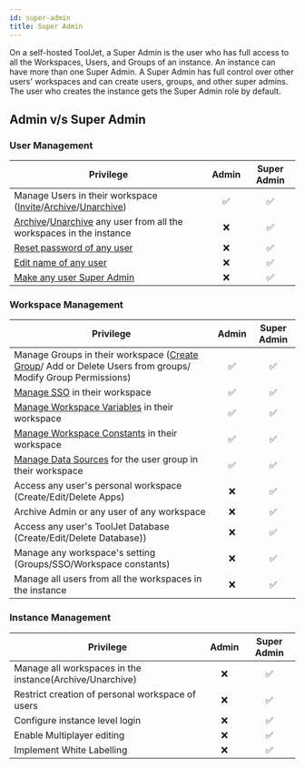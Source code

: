 ```yaml
---
id: super-admin
title: Super Admin
---
```


On a self-hosted ToolJet, a Super Admin is the user who has full access to all the Workspaces, Users, and Groups of an instance. An instance can have more than one Super Admin. A Super Admin has full control over other users' workspaces and can create users, groups, and other super admins. The user who creates the instance gets the Super Admin role by default.

## Admin v/s Super Admin

### User Management

| Privilege | Admin | Super Admin | 
| --------- |:-----:|:-----------:|
| Manage Users in their workspace ([Invite](#)/[Archive](#)/[Unarchive](#)) | ✅ | ✅ |
| [Archive](#)/[Unarchive](#) any user from all the workspaces in the instance | ❌ | ✅ |
| [Reset password of any user](#) | ❌ | ✅ |
| [Edit name of any user](#) | ❌ | ✅ |
| [Make any user Super Admin](#) | ❌ | ✅ |

### Workspace Management

| Privilege | Admin | Super Admin | 
| --------- |:-----:|:-----------:|
| Manage Groups in their workspace ([Create Group](#)/ Add or Delete Users from groups/ Modify Group Permissions) | ✅ | ✅ |
| [Manage SSO](#) in their workspace | ✅ | ✅ |
| [Manage Workspace Variables](#) in their workspace | ✅ | ✅ |
| [Manage Workspace Constants](#) in their workspace | ✅ | ✅ |
| [Manage Data Sources](#) for the user group in their workspace | ✅ | ✅ |
| Access any user's personal workspace (Create/Edit/Delete Apps) | ❌ | ✅ |
| Archive Admin or any user of any workspace | ❌ | ✅ |
| Access any user's ToolJet Database (Create/Edit/Delete Database)) | ❌ | ✅ |
| Manage any workspace's setting (Groups/SSO/Workspace constants) | ❌ | ✅ |
| Manage all users from all the workspaces in the instance | ❌ | ✅ |

### Instance Management

| Privilege | Admin | Super Admin | 
| --------- |:-----:|:-----------:|
| Manage all workspaces in the instance(Archive/Unarchive) | ❌ | ✅ |
| Restrict creation of personal workspace of users | ❌ | ✅ |
| Configure instance level login | ❌ | ✅ |
| Enable Multiplayer editing | ❌ | ✅ |
| Implement White Labelling | ❌ | ✅ |
